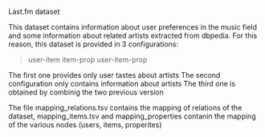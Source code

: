 Last.fm dataset

This dataset contains information about user preferences in the music field and some information about related artists extracted from dbpedia. For this reason, this dataset is provided in 3 configurations:
> user-item
> item-prop
> user-item-prop

The first one provides only user tastes about artists
The second configuration only contains information about artists
The third one is obtained by combinig the two previous version

The file mapping_relations.tsv contains the mapping of relations of the dataset,
mapping_items.tsv and mapping_properties contanin the mapping of the various nodes (users, items, properites)